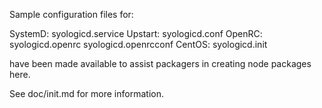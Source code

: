 Sample configuration files for:

SystemD: syologicd.service
Upstart: syologicd.conf
OpenRC:  syologicd.openrc
         syologicd.openrcconf
CentOS:  syologicd.init

have been made available to assist packagers in creating node packages here.

See doc/init.md for more information.
